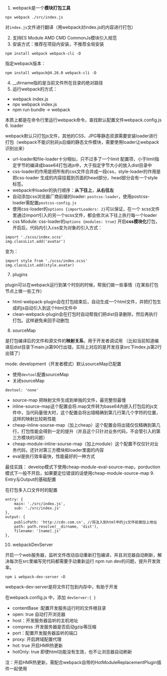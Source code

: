 1. webpack是一个**模块打包工具**
```
npx webpack ./src/index.js
```
对```index.js```文件进行翻译（用webpack对index.js的内容进行打包）

2. 支持ES Module AMD CMD CommonJs模块引入规范
3. 安装方式：推荐在项目内安装，不推荐全局安装
```
npm install webpack webpack-cli -D
```
指定webpack版本： 
```
npm install webpack@4.26.0 webpack-cli -D
```
4. __dirname指的是当前文件所在目录的绝对路径
5. 运行webpack的方式：
* webpack index.js
* npx webpack index.js
* npm run bundle -> webpack

本质上都是在命令行里运行webpack命令，查找默认配置文件webpack.config.js
6. loader

webpack默认只打包js文件，其他的CSS、JPG等静态资源需要安装loader进行打包（webpack不能识别非js后缀的静态文件模块，需要使用loader让webpack识别出来）

* url-loader和file-loader十分相似，只不过多了一个limit 配置项，小于limit指定字节的编译成base64打包进js中，大于指定字节大小的放入dist目录中
* css-loader的作用是把所有的css文件合并成一段css，style-loader的作用是把css-loader 生成的内容挂载到页面的head部分，head部分会有一个style标签。
* webpack中loader的执行顺序：**从下往上**，**从右往左**
* 自动添加css浏览器厂商前缀的loader: ```postcss-loader```，使用postcss-loader需配置```postcss-config.js```
* 使用css-loader的```options {importLoaders: 2}```可以保证，在一个 scss文件里通过import引入的另一个scss文件，都会依次从下往上执行每一个loader
* css Module: css-loader的```options {modules: true}```
  开启**css模块化**打包，开启后，代码内引入css变为对象的引入方式：

```
import './scss/index.scss'
img.classList.add('avatar')
```
变为：
```
import style from './scss/index.scss'
img.classList.add(style.avatar)
```
7. plugins

plugin可以在webpack运行到某个时刻的时候，帮我们做一些事情（在某些打包节点上做一些工作）

* html-webpack-plugin会在打包结束后，自动生成一个html文件，并把打包生成的js自动引入到这个html文件中
* clean-webpack-plugin会在打包时自动帮我们把dist目录删除，然后再执行打包。这样避免来回手动删包

8.  sourceMap

是打包编译后的文件和源文件的**映射关系**，用于开发者调试用
（比如当前知道编译后dist目录下main.js第90行出错，实际上对应的是开发目录src下index.js第2行出错了）

mode: development（开发者模式）默认sourceMap已配置
* 使用```devtool```配置sourceMap
* 关闭sourceMap
```
devtool: 'none'
```
* source-map 把映射文件生成到单独的文件，最完整但最慢
* inline-source-map这个配置会将.map文件转为base64内嵌入打包后的js文件中，当代码量很大时，这个配置会将出错精确到第几行第几个字符的位置，这样的映射比较耗性能
* cheap-inline-sourse-map（加上cheap）这个配置会将出错仅仅精确到第几行，打包性能会得到一定的提升（并且这个只针对业务代码，不会管引入的第三方模块的问题）
* cheap-module-inline-sourse-map（加上module）这个配置不仅仅针对业务代码，还针对第三方模块和loader里面的内容
* eval是执行效率最快，性能最好的一种方式

最佳实践：
develop模式下使用cheap-module-eval-source-map，porduction模式下一般不开启，如果要定位错误的话使用cheap-module-source-map
9. Entry与Output的基础配置

在打包多入口文件时的配置
```
entry: {
   	main: './src/index.js',
    sub: './src/index.js'
},
output: {
    publicPath: 'http://cdn.com.cn', //将注入到html中的js文件前面加上地址
    path: path.resolve(__dirname, 'dist'),
    filename: '[name].js'
},
```
10. webpackDevServer

开启一个web服务器，监听文件改动自动重新打包编译，并且浏览器自动刷新，解决每次在src里编写完代码都需要手动重新运行 npm run dev的问题，提升开发效率。
```
npm i webpack-dev-server –D
```
webpack-dev-server是将文件打包到内存中，有助于开发

在webpack.config.js 中，添加 ```devServer:{ }```
* contentBase :配置开发服务运行时的文件根目录
* open: true 自动打开浏览器
* host：开发服务器监听的主机地址
* compress :开发服务器是否启动gzip等压缩
* port：配置开发服务器监听的端口
* proxy: 开启跨域配置代理
* hot: true 开启HMR热更新
* hotOnly: true   即使html功能没有生效，也不让浏览器自动刷新

注：开启HMR热更新，需配合webpack自带的HotModuleReplacementPlugin插件一起使用













